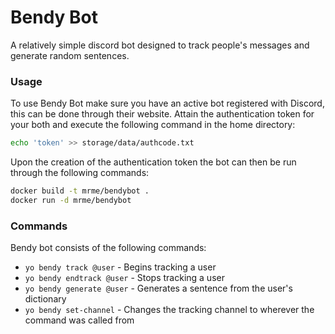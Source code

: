 # Bendy Bot

A relatively simple discord bot designed to track people's messages and generate random sentences. 

### Usage
To use Bendy Bot make sure you have an active bot registered with Discord, this can be done through their website. Attain the authentication token for your both and execute the following command in the home directory:
```bash
echo 'token' >> storage/data/authcode.txt
```

Upon the creation of the authentication token the bot can then be run through the following commands:

```bash
docker build -t mrme/bendybot .
docker run -d mrme/bendybot
```

### Commands
Bendy bot consists of the following commands:
- `yo bendy track @user` - Begins tracking a user
- `yo bendy endtrack @user` - Stops tracking a user
- `yo bendy generate @user` - Generates a sentence from the user's dictionary
- `yo bendy set-channel` - Changes the tracking channel to wherever the command was called from

